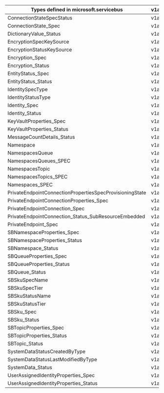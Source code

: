| Types defined in microsoft.servicebus                    | v1alpha1api20210101preview |
|----------------------------------------------------------|----------------------------|
| ConnectionStateSpecStatus                                | v1alpha1api20210101preview |
| ConnectionState_Spec                                     | v1alpha1api20210101preview |
| DictionaryValue_Status                                   | v1alpha1api20210101preview |
| EncryptionSpecKeySource                                  | v1alpha1api20210101preview |
| EncryptionStatusKeySource                                | v1alpha1api20210101preview |
| Encryption_Spec                                          | v1alpha1api20210101preview |
| Encryption_Status                                        | v1alpha1api20210101preview |
| EntityStatus_Spec                                        | v1alpha1api20210101preview |
| EntityStatus_Status                                      | v1alpha1api20210101preview |
| IdentitySpecType                                         | v1alpha1api20210101preview |
| IdentityStatusType                                       | v1alpha1api20210101preview |
| Identity_Spec                                            | v1alpha1api20210101preview |
| Identity_Status                                          | v1alpha1api20210101preview |
| KeyVaultProperties_Spec                                  | v1alpha1api20210101preview |
| KeyVaultProperties_Status                                | v1alpha1api20210101preview |
| MessageCountDetails_Status                               | v1alpha1api20210101preview |
| Namespace                                                | v1alpha1api20210101preview |
| NamespacesQueue                                          | v1alpha1api20210101preview |
| NamespacesQueues_SPEC                                    | v1alpha1api20210101preview |
| NamespacesTopic                                          | v1alpha1api20210101preview |
| NamespacesTopics_SPEC                                    | v1alpha1api20210101preview |
| Namespaces_SPEC                                          | v1alpha1api20210101preview |
| PrivateEndpointConnectionPropertiesSpecProvisioningState | v1alpha1api20210101preview |
| PrivateEndpointConnectionProperties_Spec                 | v1alpha1api20210101preview |
| PrivateEndpointConnection_Spec                           | v1alpha1api20210101preview |
| PrivateEndpointConnection_Status_SubResourceEmbedded     | v1alpha1api20210101preview |
| PrivateEndpoint_Spec                                     | v1alpha1api20210101preview |
| SBNamespaceProperties_Spec                               | v1alpha1api20210101preview |
| SBNamespaceProperties_Status                             | v1alpha1api20210101preview |
| SBNamespace_Status                                       | v1alpha1api20210101preview |
| SBQueueProperties_Spec                                   | v1alpha1api20210101preview |
| SBQueueProperties_Status                                 | v1alpha1api20210101preview |
| SBQueue_Status                                           | v1alpha1api20210101preview |
| SBSkuSpecName                                            | v1alpha1api20210101preview |
| SBSkuSpecTier                                            | v1alpha1api20210101preview |
| SBSkuStatusName                                          | v1alpha1api20210101preview |
| SBSkuStatusTier                                          | v1alpha1api20210101preview |
| SBSku_Spec                                               | v1alpha1api20210101preview |
| SBSku_Status                                             | v1alpha1api20210101preview |
| SBTopicProperties_Spec                                   | v1alpha1api20210101preview |
| SBTopicProperties_Status                                 | v1alpha1api20210101preview |
| SBTopic_Status                                           | v1alpha1api20210101preview |
| SystemDataStatusCreatedByType                            | v1alpha1api20210101preview |
| SystemDataStatusLastModifiedByType                       | v1alpha1api20210101preview |
| SystemData_Status                                        | v1alpha1api20210101preview |
| UserAssignedIdentityProperties_Spec                      | v1alpha1api20210101preview |
| UserAssignedIdentityProperties_Status                    | v1alpha1api20210101preview |
